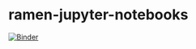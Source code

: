 # ramen-jupyter-notebooks
[![Binder](https://mybinder.org/badge_logo.svg)](https://mybinder.org/v2/gh/ramen-jupyter-notebooks/HEAD)
